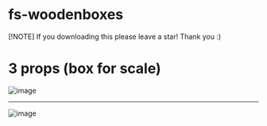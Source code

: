 # fs-woodenboxes

[!NOTE]
If you downloading this please leave a star! 
Thank you :)

# 3 props (box for scale)
![image](https://github.com/user-attachments/assets/69821b05-7bc8-4610-8afe-f90706605550)

---

![image](https://github.com/user-attachments/assets/c1581f10-477d-462e-bb23-9888efca9513)




